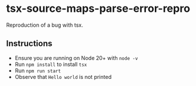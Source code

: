 # tsx-source-maps-parse-error-repro

Reproduction of a bug with tsx.

## Instructions

- Ensure you are running on Node 20+ with `node -v`
- Run `npm install` to install `tsx`
- Run `npm run start`
- Observe that `Hello world` is not printed
